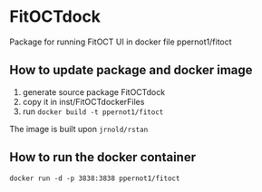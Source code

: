# FitOCTdock
Package for running FitOCT UI in docker file ppernot1/fitoct

## How to update package and docker image 
1. generate source package FitOCTdock    
2. copy it in inst/FitOCTdockerFiles    
3. run `docker build -t ppernot1/fitoct`

The image is built upon `jrnold/rstan` 

## How to run the docker container
`docker run -d -p 3838:3838 ppernot1/fitoct`
